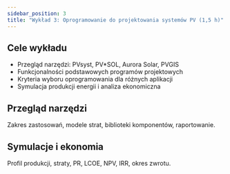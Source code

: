 ```yaml
---
sidebar_position: 3
title: "Wykład 3: Oprogramowanie do projektowania systemów PV (1,5 h)"
---
```


## Cele wykładu

- Przegląd narzędzi: PVsyst, PV*SOL, Aurora Solar, PVGIS
- Funkcjonalności podstawowych programów projektowych
- Kryteria wyboru oprogramowania dla różnych aplikacji
- Symulacja produkcji energii i analiza ekonomiczna

## Przegląd narzędzi

Zakres zastosowań, modele strat, biblioteki komponentów, raportowanie.

## Symulacje i ekonomia

Profil produkcji, straty, PR, LCOE, NPV, IRR, okres zwrotu.
